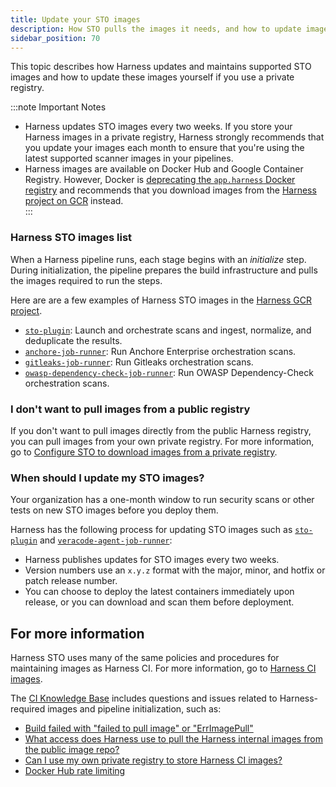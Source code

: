 ```yaml
---
title: Update your STO images
description: How STO pulls the images it needs, and how to update images in a private registry.
sidebar_position: 70
---
```



This topic describes how Harness updates and maintains supported STO images and how to update these images yourself if you use a private registry. 

:::note Important Notes

- Harness updates STO images every two weeks. If you store your Harness images in a private registry, Harness strongly recommends that you update your images each month to ensure that you're using the latest supported scanner images in your pipelines. 
- Harness images are available on Docker Hub and Google Container Registry. However, Docker is [deprecating the `app.harness` Docker registry](/docs/continuous-integration/use-ci/set-up-build-infrastructure/harness-ci/#deprecation-notice-appharness-docker-registry) and recommends that you download images from the [Harness project on GCR](https://console.cloud.google.com/gcr/images/gcr-prod/global/harness) instead.  
:::

### Harness STO images list

When a Harness pipeline runs, each stage begins with an *initialize* step. During initialization, the pipeline prepares the build infrastructure and pulls the images required to run the steps.

Here are are a few examples of Harness STO images in the [Harness GCR project](https://console.cloud.google.com/gcr/images/gcr-prod/global/harness).

* [`sto-plugin`](https://console.cloud.google.com/gcr/images/gcr-prod/global/harness/sto-plugin): Launch and orchestrate scans and ingest, normalize, and deduplicate the results.
* [`anchore-job-runner`](https://console.cloud.google.com/gcr/images/gcr-prod/global/harness/anchore-job-runner): Run Anchore Enterprise orchestration scans. 
* [`gitleaks-job-runner`](https://console.cloud.google.com/gcr/images/gcr-prod/global/harness/gitleaks-job-runner): Run Gitleaks orchestration scans. 
* [`owasp-dependency-check-job-runner`](https://console.cloud.google.com/gcr/images/gcr-prod/global/harness/owasp-dependency-check-job-runner): Run OWASP Dependency-Check orchestration scans. 

### I don't want to pull images from a public registry

If you don't want to pull images directly from the public Harness registry, you can pull images from your own private registry. For more information, go to [Configure STO to download images from a private registry](/docs/security-testing-orchestration/use-sto/set-up-sto-pipelines/secure-sto-pipelines/download-images-from-private-registry).


### When should I update my STO images? 

Your organization has a one-month window to run security scans or other tests on new STO images before you deploy them. 

Harness has the following process for updating STO images such as [`sto-plugin`](https://console.cloud.google.com/gcr/images/gcr-prod/global/harness/sto-plugin) and [`veracode-agent-job-runner`](https://console.cloud.google.com/gcr/images/gcr-prod/global/harness/veracode-agent-job-runner):


* Harness publishes updates for STO images every two weeks.
* Version numbers use an `x.y.z` format with the major, minor, and hotfix or patch release number.
* You can choose to deploy the latest containers immediately upon release, or you can download and scan them before deployment.


## For more information

Harness STO uses many of the same policies and procedures for maintaining images as Harness CI. For more information, go to [Harness CI images](/docs/continuous-integration/use-ci/set-up-build-infrastructure/harness-ci).

The [CI Knowledge Base](/kb/continuous-integration/continuous-integration-faqs) includes questions and issues related to Harness-required images and pipeline initialization, such as:

* [Build failed with "failed to pull image" or "ErrImagePull"](/kb/continuous-integration/continuous-integration-faqs/#build-failed-with-failed-to-pull-image-or-errimagepull)
* [What access does Harness use to pull the Harness internal images from the public image repo?](/kb/continuous-integration/continuous-integration-faqs/#what-access-does-harness-use-to-pull-the-harness-internal-images-from-the-public-image-repo)
* [Can I use my own private registry to store Harness CI images?](#i-dont-want-to-pull-images-from-a-public-registry)
* [Docker Hub rate limiting](#docker-hub-rate-limiting)
